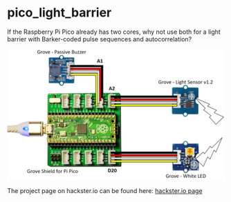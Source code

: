 # pico_light_barrier
If the Raspberry Pi Pico already has two cores, why not use both for a light barrier with Barker-coded pulse sequences and autocorrelation?

![setup](/images/Schematics.jpg)

The project page on hackster.io can be found here:
[hackster.io page](https://www.hackster.io/hague/over-engineered-dual-core-light-barrier-c523a9)
